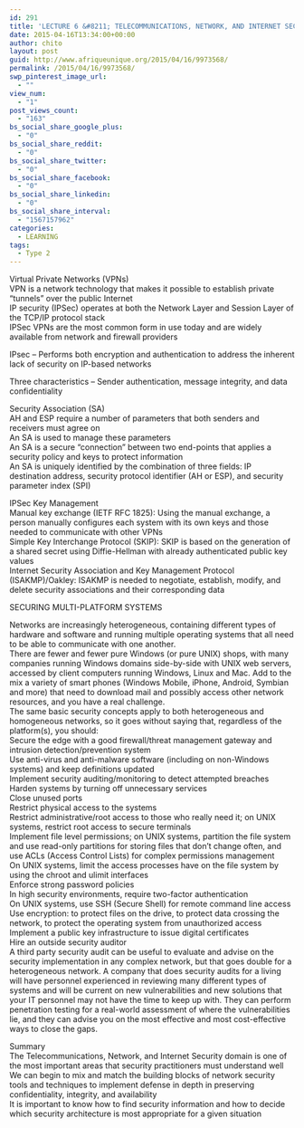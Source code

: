 ```yaml
---
id: 291
title: 'LECTURE 6 &#8211; TELECOMMUNICATIONS, NETWORK, AND INTERNET SECURITY PART 2'
date: 2015-04-16T13:34:00+00:00
author: chito
layout: post
guid: http://www.afriqueunique.org/2015/04/16/9973568/
permalink: /2015/04/16/9973568/
swp_pinterest_image_url:
  - ""
view_num:
  - "1"
post_views_count:
  - "163"
bs_social_share_google_plus:
  - "0"
bs_social_share_reddit:
  - "0"
bs_social_share_twitter:
  - "0"
bs_social_share_facebook:
  - "0"
bs_social_share_linkedin:
  - "0"
bs_social_share_interval:
  - "1567157962"
categories:
  - LEARNING
tags:
  - Type 2
---
```

Virtual Private Networks (VPNs)  
VPN is a network technology that makes it possible to establish private “tunnels” over the public Internet  
IP security (IPSec) operates at both the Network Layer and Session Layer of the TCP/IP protocol stack  
IPSec VPNs are the most common form in use today and are widely available from network and firewall providers

IPsec &#8211; Performs both encryption and authentication to address the inherent lack of security on IP-based networks

Three characteristics &#8211; Sender authentication, message integrity, and data confidentiality

Security Association (SA)  
AH and ESP require a number of parameters that both senders and receivers must agree on  
An SA is used to manage these parameters  
An SA is a secure “connection” between two end-points that applies a security policy and keys to protect information  
An SA is uniquely identified by the combination of three fields: IP destination address, security protocol identifier (AH or ESP), and security parameter index (SPI)

IPSec Key Management  
Manual key exchange (IETF RFC 1825): Using the manual exchange, a person manually configures each system with its own keys and those needed to communicate with other VPNs  
Simple Key Interchange Protocol (SKIP): SKIP is based on the generation of a shared secret using Diffie-Hellman with already authenticated public key values  
Internet Security Association and Key Management Protocol (ISAKMP)/Oakley: ISAKMP is needed to negotiate, establish, modify, and delete security associations and their corresponding data

SECURING MULTI-PLATFORM SYSTEMS

Networks are increasingly heterogeneous, containing different types of hardware and software and running multiple operating systems that all need to be able to communicate with one another.  
There are fewer and fewer pure Windows (or pure UNIX) shops, with many companies running Windows domains side-by-side with UNIX web servers, accessed by&nbsp;client computers running Windows, Linux and Mac. Add to the mix a variety of smart phones (Windows Mobile, iPhone, Android, Symbian and more) that need to download mail and possibly access other network resources, and you have a real challenge.  
The same basic security concepts apply to both heterogeneous and homogeneous networks, so it goes without saying that, regardless of the platform(s), you should:  
Secure the edge with a good firewall/threat management gateway and intrusion detection/prevention system  
Use anti-virus and anti-malware software (including on non-Windows systems) and keep definitions updated  
Implement security auditing/monitoring to detect attempted breaches  
Harden systems by turning off unnecessary services  
Close unused ports  
Restrict physical access to the systems  
Restrict administrative/root access to those who really need it; on UNIX systems, restrict root access to secure terminals  
Implement file level permissions; on UNIX systems, partition the file system and use read-only partitions for storing files that don’t change often, and use ACLs (Access Control Lists) for complex permissions management  
On UNIX systems, limit the access processes have on the file system by using the chroot and ulimit interfaces  
Enforce strong password policies  
In high security environments, require two-factor authentication  
On UNIX systems, use SSH (Secure Shell) for remote command line access  
Use encryption: to protect files on the drive, to protect data crossing the network, to protect the operating system from unauthorized access  
Implement a public key infrastructure to issue digital certificates  
Hire an outside security auditor  
A third party security audit can be useful to evaluate and advise on the security implementation in any complex network, but that goes double for a heterogeneous network. A company that does security audits for a living will have personnel experienced in reviewing many different types of systems and will be current on new vulnerabilities and new solutions that your IT personnel may not have the time to keep up with. They can perform penetration testing for a real-world assessment of where the vulnerabilities lie, and they can advise you on the most effective and most cost-effective ways to close the gaps.

Summary  
The Telecommunications, Network, and Internet Security domain is one of the most important areas that security practitioners must understand well  
We can begin to mix and match the building blocks of network security tools and techniques to implement defense in depth in preserving confidentiality, integrity, and availability  
It is important to know how to find security information and how to decide which security architecture is most appropriate for a given situation